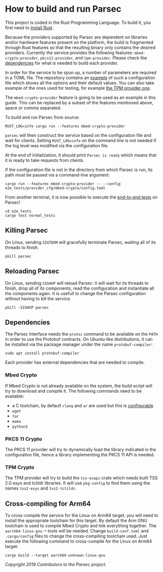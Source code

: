 # How to build and run Parsec

This project is coded in the Rust Programming Language. To build it, you first need to [install
Rust](https://www.rust-lang.org/tools/install).

Because the providers supported by Parsec are dependent on libraries and/or hardware features
present on the platform, the build is fragmented through Rust features so that the resulting binary
only contains the desired providers. Currently the service provides the following features:
`mbed-crypto-provider`, `pkcs11-provider`, and `tpm-provider`. Please check the
[dependencies](#dependencies) for what is needed to build each provider.

In order for the service to be spun up, a number of parameters are required in a TOML file. The
repository contains an [example](https://github.com/parallaxsecond/parsec/blob/master/config.toml)
of such a configuration file which shows all the options and their default values. You can also take
example of the ones used for testing, for example [the TPM provider
one](https://github.com/parallaxsecond/parsec/blob/master/e2e_tests/provider_cfg/tpm/config.toml).

The `mbed-crypto-provider` feature is going to be used as an example in this guide. This can be
replaced by a subset of the features mentioned above, space or comma separated.

To build and run Parsec from source:

```````
RUST_LOG=info cargo run --features mbed-crypto-provider
```````

`parsec` will then construct the service based on the configuration file and wait for clients.
Setting `RUST_LOG=info` on the command line is not needed if the log level was modified via the
configuration file.

At the end of initialization, it should print `Parsec is ready` which means that it is ready to take
requests from clients.

If the configuration file is not in the directory from which Parsec is run, its path must be passed
via a command-line argument:

```````
cargo run --features mbed-crypto-provider -- --config e2e_tests/provider_cfg/mbed-crypto/config.toml
```````

From another terminal, it is now possible to execute the [end-to-end
tests](test.md#end-to-end-tests) on Parsec!

```````
cd e2e_tests
cargo test normal_tests
```````

## Killing Parsec

On Linux, sending `SIGTERM` will gracefully terminate Parsec, waiting all of its threads to finish.

```````
pkill parsec
```````

## Reloading Parsec

On Linux, sending `SIGHUP` will reload Parsec: it will wait for its threads to finish, drop all of
its components, read the configuration and instantiate all the components again. It is usefull to
change the Parsec configuration without having to kill the service.

```````
pkill -SIGHUP parsec
```````

## Dependencies

The Parsec Interface needs the `protoc` command to be available on the `PATH` in order to use the
Protobuf contracts. On Ubuntu-like distributions, it can be installed via the package manager under
the name `protobuf-compiler`:

```````
sudo apt install protobuf-compiler
```````

Each provider has external dependencies that are needed to compile.

### Mbed Crypto

If Mbed Crypto is not already available on the system, the build script will try to download and
compile it. The following commands need to be available:

- a C toolchain, by default `clang` and `ar` are used but this is
   [configurable](https://github.com/parallaxsecond/parsec/blob/master/build-conf.toml)
- `wget`
- `tar`
- `make`
- `python3`

### PKCS 11 Crypto

The PKCS 11 provider will try to dynamically load the library indicated in the configuration file,
hence a library implementing the PKCS 11 API is needed.

### TPM Crypto

The TPM provider will try to build the `tss-esapi` crate which needs built TSS 2.0 esys and tctildr
libraries. It will use `pkg-config` to find them using the names `tss2-esys` and `tss2-tctildr`.

## Cross-compiling for Arm64

To cross-compile the service for the Linux on Arm64 target, you will need to install the appropriate
toolchain for this target. By default the Arm GNU toolchain is used to compile Mbed Crypto and link
everything together. The `aarch64-linux-gnu-*` tools will be needed. Change `build-conf.toml` and
`.cargo/config` files to change the cross-compiling toolchain used. Just execute the following
command to cross-compile for the Linux on Arm64 target:

```````
cargo build --target aarch64-unknown-linux-gnu
```````

*Copyright 2019 Contributors to the Parsec project.*
